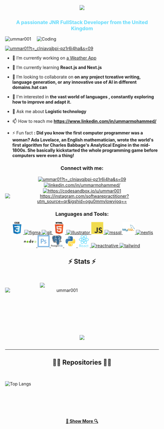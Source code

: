 <h1 align="center">
  <a href="https://git.io/typing-svg">
    <img src="https://readme-typing-svg.herokuapp.com/?lines=Hello,+There!+👋;This+is+Ummar+....;Nice+to+meet+you!&center=true&size=30&color=61dafb">
  </a>
</h1>
<!-- <h1 align="center">Hi 👋, I'm Ummar001</h1> -->
<h3 align="center" style="color: #61dafb;">A passionate JNR FullStack Developer from the United Kingdom</h3>


<img align="right" alt="Coding" width="400" src="https://cdn.dribbble.com/users/1708816/screenshots/15637256/media/f9826f0af8a49462f048262a8502035b.gif">

<p align="left"> <img src="https://komarev.com/ghpvc/?username=ummar001&label=Profile%20views&color=0e75b6&style=flat" alt="ummar001" /> </p>

<p align="left"> <a href="https://twitter.com/ummar01?t=_clniavqjbpi-pz1r6i4ha&s=09" target="blank"><img src="https://img.shields.io/twitter/follow/ummar01?t=_clniavqjbpi-pz1r6i4ha&s=09?logo=twitter&style=for-the-badge" alt="ummar01?t=_clniavqjbpi-pz1r6i4ha&s=09" /></a> </p>

- 🔭 I’m currently working on [a Weather App](https://github.com/ummar001/test_weather_project.git)

- 🌱 I’m currently learning **React.js and Next.js**

- 👯 I’m looking to collaborate on **on any project tcreative writing, language generation, or any innovative use of AI in different domains.hat can**

- 👀 I'm interested in **the vast world of languages , constantly exploring how to improve and adapt it.**

- 💬 Ask me about **Logistic technology**

- 📫 How to reach me **https://www.linkedin.com/in/ummarmohammed/**

- ⚡ Fun fact **: Did you know the first computer programmer was a woman? Ada Lovelace, an English mathematician, wrote the world's first algorithm for Charles Babbage's Analytical Engine in the mid-1800s. She basically kickstarted the whole programming game before computers were even a thing!**

<h3 align="center">Connect with me:</h3>
<p align="center">
<a href="https://twitter.com/ummar01?t=_clniavqjbpi-pz1r6i4ha&s=09" target="blank"><img align="center" src="https://raw.githubusercontent.com/rahuldkjain/github-profile-readme-generator/master/src/images/icons/Social/twitter.svg" alt="ummar01?t=_clniavqjbpi-pz1r6i4ha&s=09" height="30" width="40" /></a>
<a href="https://linkedin.com/in/linkedin.com/in/ummarmohammed/" target="blank"><img align="center" src="https://raw.githubusercontent.com/rahuldkjain/github-profile-readme-generator/master/src/images/icons/Social/linked-in-alt.svg" alt="linkedin.com/in/ummarmohammed/" height="30" width="40" /></a>
<a href="https://codesandbox.com/https://codesandbox.io/u/ummar001" target="blank"><img align="center" src="https://raw.githubusercontent.com/rahuldkjain/github-profile-readme-generator/master/src/images/icons/Social/codesandbox.svg" alt="https://codesandbox.io/u/ummar001" height="30" width="40" /></a>
<a href="https://instagram.com/https://instagram.com/softwarepractitioner?utm_source=qr&igshid=ogu0mmvlowvjoq==" target="blank"><img align="center" src="https://raw.githubusercontent.com/rahuldkjain/github-profile-readme-generator/master/src/images/icons/Social/instagram.svg" alt="https://instagram.com/softwarepractitioner?utm_source=qr&igshid=ogu0mmvlowvjoq==" height="30" width="40" /></a>
</p>


 <h3 align="center">Languages and Tools:</h3>
 <p align="center"> <a href="https://www.w3schools.com/css/" target="_blank" rel="noreferrer"> <img src="https://raw.githubusercontent.com/devicons/devicon/master/icons/css3/css3-original-wordmark.svg" alt="css3" width="40" 
 height="40"/> </a> <a href="https://www.figma.com/" target="_blank" rel="noreferrer"> <img src="https://www.vectorlogo.zone/logos/figma/figma-icon.svg" alt="figma" width="40" height="40"/> </a> <a href="https://git-scm.com/" 
 target="_blank" rel="noreferrer"> <img src="https://www.vectorlogo.zone/logos/git-scm/git-scm-icon.svg" alt="git" width="40" height="40"/> </a> <a href="https://www.w3.org/html/" target="_blank" rel="noreferrer"> <img 
 src="https://raw.githubusercontent.com/devicons/devicon/master/icons/html5/html5-original-wordmark.svg" alt="html5" width="40" height="40"/> </a> <a href="https://www.adobe.com/in/products/illustrator.html" target="_blank" 
 rel="noreferrer"> <img src="https://www.vectorlogo.zone/logos/adobe_illustrator/adobe_illustrator-icon.svg" alt="illustrator" width="40" height="40"/> </a> <a href="https://developer.mozilla.org/en-US/docs/Web/JavaScript" 
 target="_blank" rel="noreferrer"> <img src="https://raw.githubusercontent.com/devicons/devicon/master/icons/javascript/javascript-original.svg" alt="javascript" width="40" height="40"/> </a> <a href="https://www.microsoft.com/en- 
 us/sql-server" target="_blank" rel="noreferrer"> <img src="https://www.svgrepo.com/show/303229/microsoft-sql-server-logo.svg" alt="mssql" width="40" height="40"/> </a> <a href="https://www.mysql.com/" target="_blank" 
 rel="noreferrer"> <img src="https://raw.githubusercontent.com/devicons/devicon/master/icons/mysql/mysql-original-wordmark.svg" alt="mysql" width="40" height="40"/> </a> <a href="https://nextjs.org/" target="_blank" rel="noreferrer"> 
 <img src="https://cdn.worldvectorlogo.com/logos/nextjs-2.svg" alt="nextjs" width="40" height="40"/> </a> <a href="https://nodejs.org" target="_blank" rel="noreferrer"> <img 
 src="https://raw.githubusercontent.com/devicons/devicon/master/icons/nodejs/nodejs-original-wordmark.svg" alt="nodejs" width="40" height="40"/> </a> <a href="https://www.photoshop.com/en" target="_blank" rel="noreferrer"> <img 
 src="https://raw.githubusercontent.com/devicons/devicon/master/icons/photoshop/photoshop-line.svg" alt="photoshop" width="40" height="40"/> </a> <a href="https://www.postgresql.org" target="_blank" rel="noreferrer"> <img 
 src="https://raw.githubusercontent.com/devicons/devicon/master/icons/postgresql/postgresql-original-wordmark.svg" alt="postgresql" width="40" height="40"/> </a> <a href="https://www.python.org" target="_blank" rel="noreferrer"> 
 <img src="https://raw.githubusercontent.com/devicons/devicon/master/icons/python/python-original.svg" alt="python" width="40" height="40"/> </a> <a href="https://reactjs.org/" target="_blank" rel="noreferrer"> <img 
 src="https://raw.githubusercontent.com/devicons/devicon/master/icons/react/react-original-wordmark.svg" alt="react" width="40" height="40"/> </a> <a href="https://reactnative.dev/" target="_blank" rel="noreferrer"> <img 
 src="https://reactnative.dev/img/header_logo.svg" alt="reactnative" width="40" height="40"/> </a> <a href="https://tailwindcss.com/" target="_blank" rel="noreferrer"> <img 
 src="https://www.vectorlogo.zone/logos/tailwindcss/tailwindcss-icon.svg" alt="tailwind" width="40" height="40"/> </a> </p> </div>


<h2 align="center">⚡ Stats ⚡</h2>


<br>
<p align=center>
  <div align=center>
     <a href="https://github.com/ummar001/github-readme-stats" title="Go to Source">
      <img align="right" width=390 src="https://github-readme-stats.vercel.app/api?username=ummar001&show_icons=true&theme=react&border_color=61dafb&hide_border=true" />
    </a>
    </a>
    <a href="https://github.com/ummar001/github-readme-streak-stats" title="Go to Source">
      <img align="left" width=390 src="https://streak-stats.demolab.com/?user=ummar001&theme=react&border=61dafb&hide_border=true" alt="ummar001" />
    </a>
  </div>
  <br><br><br><br><br><br><br><br><br>
  <div align=center>
    <a href="https://github.com/ummar001/github-readme-stats">
      <img height=200 align="center" src="https://github-readme-stats.vercel.app/api/top-langs/?username=ummar001&size_weight=0.5&count_weight=0.5&theme=react&border=61dafb&hide_border=true" />
    </a>
 
    
  </div>
  <br>


</p>

<hr>

<h2 align="center">👨‍💻 Repositories 👨‍💻</h2>
<br>

![Top Langs](https://github-readme-stats.vercel.app/api/top-langs/?username=ummar001&exclude_repo=github-readme-stats,ummar001.github.io)
<br/><br/><br/><br/><br/><br/>

<h4 align="center">
  <a href="https://github.com/ummar001?tab=repositories" title="Show Repositories">🔎 Show More 🔍</a>
</h4>



